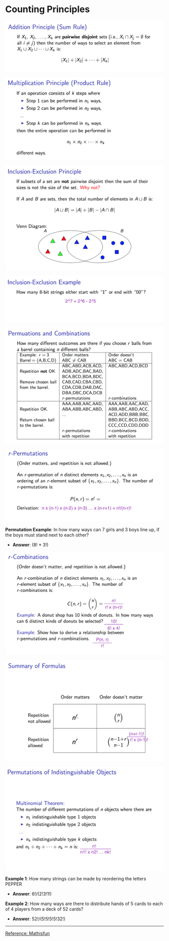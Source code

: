 # Counting Principles

![Counting Principles](img/addi.png)

![Counting Principles](img/multi.png)

![Counting Principles](img/iep.png)

![Counting Principles](img/iexp.png)

![Counting Principles](img/perc.png)

![Counting Principles](img/permu.png)

__Permutation Example__: In how many ways can 7 girls and 3 boys line up, if the boys must stand next to each other?

- __Answer__: (8! * 3!)

![Counting Principles](img/cob.png)

![Counting Principles](img/sum.png)

![Counting Principles](img/dis.png)

__Example 1__: How many strings can be made by reordering the letters PEPPER

- __Answer__: 6!/(2!3!1!)

__Example 2__: How many ways are there to distribute hands of 5 cards to each of 4 players from a deck of 52 cards?

- __Answer__: 52!/(5!5!5!5!32!)

---
[Reference: Mathisfun](http://www.mathsisfun.com/combinatorics/combinations-permutations.html)